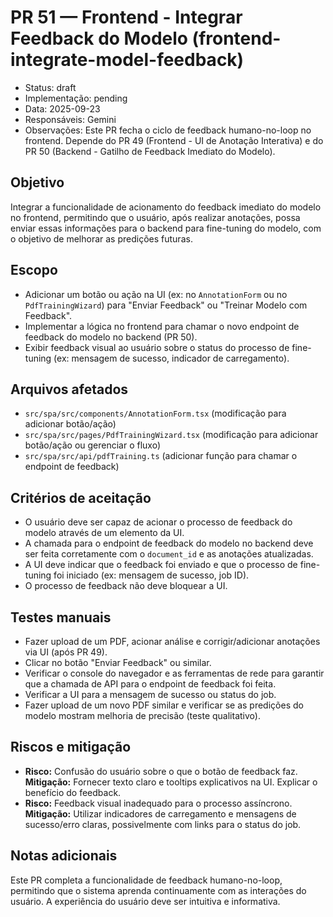 # PR 51 — Frontend - Integrar Feedback do Modelo (frontend-integrate-model-feedback)

- Status: draft
- Implementação: pending
- Data: 2025-09-23
- Responsáveis: Gemini
- Observações: Este PR fecha o ciclo de feedback humano-no-loop no frontend. Depende do PR 49 (Frontend - UI de Anotação Interativa) e do PR 50 (Backend - Gatilho de Feedback Imediato do Modelo).

## Objetivo

Integrar a funcionalidade de acionamento do feedback imediato do modelo no frontend, permitindo que o usuário, após realizar anotações, possa enviar essas informações para o backend para fine-tuning do modelo, com o objetivo de melhorar as predições futuras.

## Escopo

- Adicionar um botão ou ação na UI (ex: no `AnnotationForm` ou no `PdfTrainingWizard`) para "Enviar Feedback" ou "Treinar Modelo com Feedback".
- Implementar a lógica no frontend para chamar o novo endpoint de feedback do modelo no backend (PR 50).
- Exibir feedback visual ao usuário sobre o status do processo de fine-tuning (ex: mensagem de sucesso, indicador de carregamento).

## Arquivos afetados

- `src/spa/src/components/AnnotationForm.tsx` (modificação para adicionar botão/ação)
- `src/spa/src/pages/PdfTrainingWizard.tsx` (modificação para adicionar botão/ação ou gerenciar o fluxo)
- `src/spa/src/api/pdfTraining.ts` (adicionar função para chamar o endpoint de feedback)

## Critérios de aceitação

- O usuário deve ser capaz de acionar o processo de feedback do modelo através de um elemento da UI.
- A chamada para o endpoint de feedback do modelo no backend deve ser feita corretamente com o `document_id` e as anotações atualizadas.
- A UI deve indicar que o feedback foi enviado e que o processo de fine-tuning foi iniciado (ex: mensagem de sucesso, job ID).
- O processo de feedback não deve bloquear a UI.

## Testes manuais

- Fazer upload de um PDF, acionar análise e corrigir/adicionar anotações via UI (após PR 49).
- Clicar no botão "Enviar Feedback" ou similar.
- Verificar o console do navegador e as ferramentas de rede para garantir que a chamada de API para o endpoint de feedback foi feita.
- Verificar a UI para a mensagem de sucesso ou status do job.
- Fazer upload de um novo PDF similar e verificar se as predições do modelo mostram melhoria de precisão (teste qualitativo).

## Riscos e mitigação

- **Risco:** Confusão do usuário sobre o que o botão de feedback faz. **Mitigação:** Fornecer texto claro e tooltips explicativos na UI. Explicar o benefício do feedback.
- **Risco:** Feedback visual inadequado para o processo assíncrono. **Mitigação:** Utilizar indicadores de carregamento e mensagens de sucesso/erro claras, possivelmente com links para o status do job.

## Notas adicionais

Este PR completa a funcionalidade de feedback humano-no-loop, permitindo que o sistema aprenda continuamente com as interações do usuário. A experiência do usuário deve ser intuitiva e informativa.